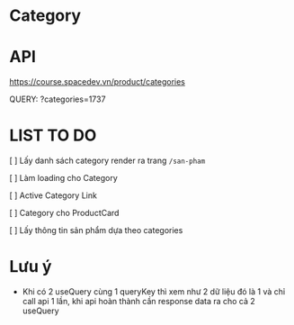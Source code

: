 # Category

# API

https://course.spacedev.vn/product/categories

QUERY: ?categories=1737

# LIST TO DO

[ ] Lấy danh sách category render ra trang `/san-pham`

[ ] Làm loading cho Category

[ ] Active Category Link

[ ] Category cho ProductCard

[ ] Lấy thông tin sản phẩm dựa theo categories


# Lưu ý

- Khi có 2 useQuery cùng 1 queryKey thì xem như 2 dữ liệu đó là 1 và chỉ call api 1 lần, khi api hoàn thành cần response data ra cho cả 2 useQuery